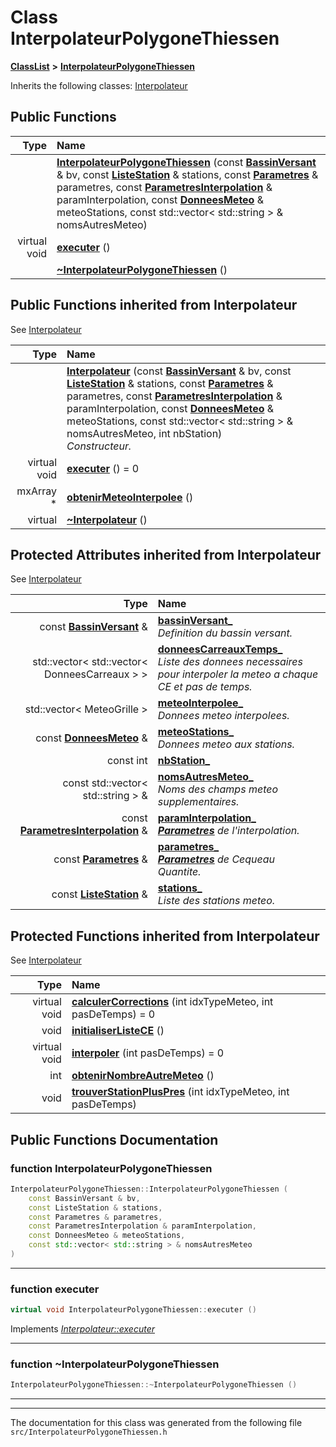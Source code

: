 

# Class InterpolateurPolygoneThiessen



[**ClassList**](annotated.md) **>** [**InterpolateurPolygoneThiessen**](classInterpolateurPolygoneThiessen.md)








Inherits the following classes: [Interpolateur](classInterpolateur.md)






















































## Public Functions

| Type | Name |
| ---: | :--- |
|   | [**InterpolateurPolygoneThiessen**](#function-interpolateurpolygonethiessen) (const [**BassinVersant**](classBassinVersant.md) & bv, const [**ListeStation**](classListeStation.md) & stations, const [**Parametres**](classParametres.md) & parametres, const [**ParametresInterpolation**](classParametresInterpolation.md) & paramInterpolation, const [**DonneesMeteo**](classDonneesMeteo.md) & meteoStations, const std::vector&lt; std::string &gt; & nomsAutresMeteo) <br> |
| virtual void | [**executer**](#function-executer) () <br> |
|   | [**~InterpolateurPolygoneThiessen**](#function-interpolateurpolygonethiessen) () <br> |


## Public Functions inherited from Interpolateur

See [Interpolateur](classInterpolateur.md)

| Type | Name |
| ---: | :--- |
|   | [**Interpolateur**](classInterpolateur.md#function-interpolateur) (const [**BassinVersant**](classBassinVersant.md) & bv, const [**ListeStation**](classListeStation.md) & stations, const [**Parametres**](classParametres.md) & parametres, const [**ParametresInterpolation**](classParametresInterpolation.md) & paramInterpolation, const [**DonneesMeteo**](classDonneesMeteo.md) & meteoStations, const std::vector&lt; std::string &gt; & nomsAutresMeteo, int nbStation) <br>_Constructeur._  |
| virtual void | [**executer**](classInterpolateur.md#function-executer) () = 0<br> |
|  mxArray \* | [**obtenirMeteoInterpolee**](classInterpolateur.md#function-obtenirmeteointerpolee) () <br> |
| virtual  | [**~Interpolateur**](classInterpolateur.md#function-interpolateur) () <br> |
















## Protected Attributes inherited from Interpolateur

See [Interpolateur](classInterpolateur.md)

| Type | Name |
| ---: | :--- |
|  const [**BassinVersant**](classBassinVersant.md) & | [**bassinVersant\_**](classInterpolateur.md#variable-bassinversant_)  <br>_Definition du bassin versant._  |
|  std::vector&lt; std::vector&lt; DonneesCarreaux &gt; &gt; | [**donneesCarreauxTemps\_**](classInterpolateur.md#variable-donneescarreauxtemps_)  <br>_Liste des donnees necessaires pour interpoler la meteo a chaque CE et pas de temps._  |
|  std::vector&lt; MeteoGrille &gt; | [**meteoInterpolee\_**](classInterpolateur.md#variable-meteointerpolee_)  <br>_Donnees meteo interpolees._  |
|  const [**DonneesMeteo**](classDonneesMeteo.md) & | [**meteoStations\_**](classInterpolateur.md#variable-meteostations_)  <br>_Donnees meteo aux stations._  |
|  const int | [**nbStation\_**](classInterpolateur.md#variable-nbstation_)  <br> |
|  const std::vector&lt; std::string &gt; & | [**nomsAutresMeteo\_**](classInterpolateur.md#variable-nomsautresmeteo_)  <br>_Noms des champs meteo supplementaires._  |
|  const [**ParametresInterpolation**](classParametresInterpolation.md) & | [**paramInterpolation\_**](classInterpolateur.md#variable-paraminterpolation_)  <br>[_**Parametres**_](classParametres.md) _de l'interpolation._ |
|  const [**Parametres**](classParametres.md) & | [**parametres\_**](classInterpolateur.md#variable-parametres_)  <br>[_**Parametres**_](classParametres.md) _de Cequeau Quantite._ |
|  const [**ListeStation**](classListeStation.md) & | [**stations\_**](classInterpolateur.md#variable-stations_)  <br>_Liste des stations meteo._  |
































## Protected Functions inherited from Interpolateur

See [Interpolateur](classInterpolateur.md)

| Type | Name |
| ---: | :--- |
| virtual void | [**calculerCorrections**](classInterpolateur.md#function-calculercorrections) (int idxTypeMeteo, int pasDeTemps) = 0<br> |
|  void | [**initialiserListeCE**](classInterpolateur.md#function-initialiserlistece) () <br> |
| virtual void | [**interpoler**](classInterpolateur.md#function-interpoler) (int pasDeTemps) = 0<br> |
|  int | [**obtenirNombreAutreMeteo**](classInterpolateur.md#function-obtenirnombreautremeteo) () <br> |
|  void | [**trouverStationPlusPres**](classInterpolateur.md#function-trouverstationpluspres) (int idxTypeMeteo, int pasDeTemps) <br> |






## Public Functions Documentation




### function InterpolateurPolygoneThiessen 

```C++
InterpolateurPolygoneThiessen::InterpolateurPolygoneThiessen (
    const BassinVersant & bv,
    const ListeStation & stations,
    const Parametres & parametres,
    const ParametresInterpolation & paramInterpolation,
    const DonneesMeteo & meteoStations,
    const std::vector< std::string > & nomsAutresMeteo
) 
```




<hr>



### function executer 

```C++
virtual void InterpolateurPolygoneThiessen::executer () 
```



Implements [*Interpolateur::executer*](classInterpolateur.md#function-executer)


<hr>



### function ~InterpolateurPolygoneThiessen 

```C++
InterpolateurPolygoneThiessen::~InterpolateurPolygoneThiessen () 
```




<hr>

------------------------------
The documentation for this class was generated from the following file `src/InterpolateurPolygoneThiessen.h`

